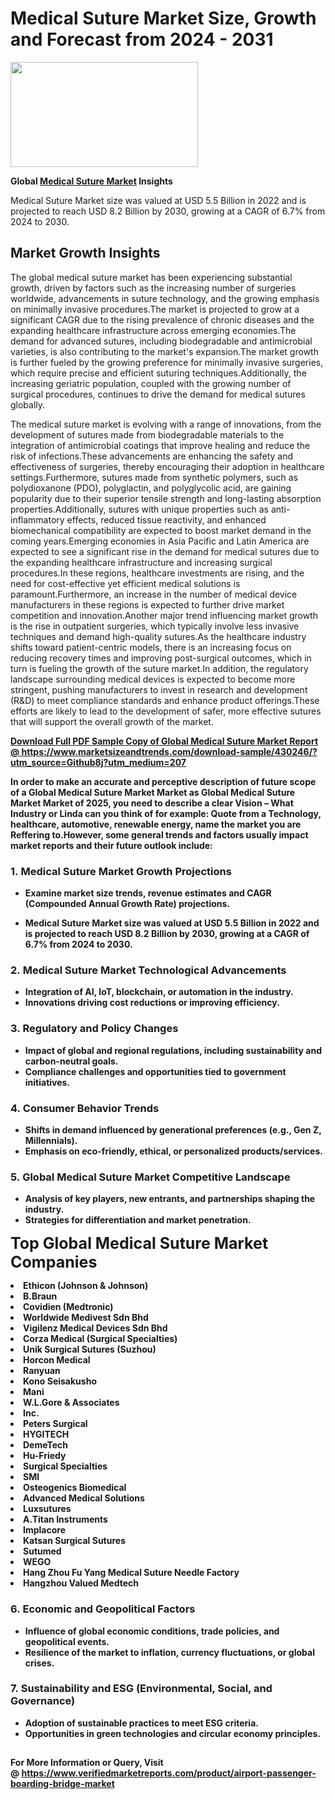 <H1>Medical Suture Market Size, Growth and Forecast from 2024 - 2031</H1><img class="aligncenter size-medium wp-image-584254" src="https://thirdeyenews.in/wp-content/uploads/2024/09/Global-Market-Research-300x168.jpeg" alt="" width="300" height="168" /><p><strong>Global&nbsp;<a href="https://www.marketsizeandtrends.com/download-sample/430246/?utm_source=Github8j?utm_medium=207">Medical Suture Market</a> Insights</strong></p><p>Medical Suture Market size was valued at USD 5.5 Billion in 2022 and is projected to reach USD 8.2 Billion by 2030, growing at a CAGR of 6.7% from 2024 to 2030.</p><p><h2>Market Growth Insights</h2> <p>The global medical suture market has been experiencing substantial growth, driven by factors such as the increasing number of surgeries worldwide, advancements in suture technology, and the growing emphasis on minimally invasive procedures.The market is projected to grow at a significant CAGR due to the rising prevalence of chronic diseases and the expanding healthcare infrastructure across emerging economies.The demand for advanced sutures, including biodegradable and antimicrobial varieties, is also contributing to the market's expansion.The market growth is further fueled by the growing preference for minimally invasive surgeries, which require precise and efficient suturing techniques.Additionally, the increasing geriatric population, coupled with the growing number of surgical procedures, continues to drive the demand for medical sutures globally.</p> <p><strong><a href="#"></a></strong></p> <p>The medical suture market is evolving with a range of innovations, from the development of sutures made from biodegradable materials to the integration of antimicrobial coatings that improve healing and reduce the risk of infections.These advancements are enhancing the safety and effectiveness of surgeries, thereby encouraging their adoption in healthcare settings.Furthermore, sutures made from synthetic polymers, such as polydioxanone (PDO), polyglactin, and polyglycolic acid, are gaining popularity due to their superior tensile strength and long-lasting absorption properties.Additionally, sutures with unique properties such as anti-inflammatory effects, reduced tissue reactivity, and enhanced biomechanical compatibility are expected to boost market demand in the coming years.Emerging economies in Asia Pacific and Latin America are expected to see a significant rise in the demand for medical sutures due to the expanding healthcare infrastructure and increasing surgical procedures.In these regions, healthcare investments are rising, and the need for cost-effective yet efficient medical solutions is paramount.Furthermore, an increase in the number of medical device manufacturers in these regions is expected to further drive market competition and innovation.Another major trend influencing market growth is the rise in outpatient surgeries, which typically involve less invasive techniques and demand high-quality sutures.As the healthcare industry shifts toward patient-centric models, there is an increasing focus on reducing recovery times and improving post-surgical outcomes, which in turn is fueling the growth of the suture market.In addition, the regulatory landscape surrounding medical devices is expected to become more stringent, pushing manufacturers to invest in research and development (R&D) to meet compliance standards and enhance product offerings.These efforts are likely to lead to the development of safer, more effective sutures that will support the overall growth of the market.<p><strong><a href="#"></p><p><span class=""><strong>Download Full PDF Sample Copy of Global Medical Suture Market Report</strong> @ <a href="https://www.marketsizeandtrends.com/download-sample/430246/?utm_source=Github8j?utm_medium=207" target="_blank">https://www.marketsizeandtrends.com/download-sample/430246/?utm_source=Github8j?utm_medium=207</a></span></p><p>In order to make an accurate and perceptive description of future scope of a Global&nbsp;Medical Suture Market Market as Global&nbsp;Medical Suture Market Market of 2025, you need to describe a clear Vision &ndash; What Industry or Linda can you think of for example: Quote from a Technology, healthcare, automotive, renewable energy, name the market you are Reffering to.However, some general trends and factors usually impact market reports and their future outlook include:</p><h3>1.&nbsp;<strong>Medical Suture Market Growth Projections</strong></h3><ul><li>Examine market size trends, revenue estimates and CAGR (Compounded Annual Growth Rate) projections.</li><li><p>Medical Suture Market size was valued at USD 5.5 Billion in 2022 and is projected to reach USD 8.2 Billion by 2030, growing at a CAGR of 6.7% from 2024 to 2030.</p></li></ul><h3>2.&nbsp;<strong>Medical Suture Market Technological Advancements</strong></h3><ul><li>Integration of AI, IoT, blockchain, or automation in the industry.</li><li>Innovations driving cost reductions or improving efficiency.</li></ul><h3>3.&nbsp;<strong>Regulatory and Policy Changes</strong></h3><ul><li>Impact of global and regional regulations, including sustainability and carbon-neutral goals.</li><li>Compliance challenges and opportunities tied to government initiatives.</li></ul><h3>4.&nbsp;<strong>Consumer Behavior Trends</strong></h3><ul><li>Shifts in demand influenced by generational preferences (e.g., Gen Z, Millennials).</li><li>Emphasis on eco-friendly, ethical, or personalized products/services.</li></ul><h3>5.&nbsp;<strong>Global Medical Suture Market Competitive Landscape</strong></h3><ul><li>Analysis of key players, new entrants, and partnerships shaping the industry.</li><li>Strategies for differentiation and market penetration.</li></ul><p data-pm-slice="1 1 []"><span style="color: inherit; font-family: inherit; font-size: 25px;">Top Global Medical Suture Market Companies</span></p><div class="" data-test-id=""><p><li>Ethicon (Johnson & Johnson)</li><li> B.Braun</li><li> Covidien (Medtronic)</li><li> Worldwide Medivest Sdn Bhd</li><li> Vigilenz Medical Devices Sdn Bhd</li><li> Corza Medical (Surgical Specialties)</li><li> Unik Surgical Sutures (Suzhou)</li><li> Horcon Medical</li><li> Ranyuan</li><li> Kono Seisakusho</li><li> Mani</li><li> W.L.Gore & Associates</li><li> Inc.</li><li> Peters Surgical</li><li> HYGITECH</li><li> DemeTech</li><li> Hu-Friedy</li><li> Surgical Specialties</li><li> SMI</li><li> Osteogenics Biomedical</li><li> Advanced Medical Solutions</li><li> Luxsutures</li><li> A.Titan Instruments</li><li> Implacore</li><li> Katsan Surgical Sutures</li><li> Sutumed</li><li> WEGO</li><li> Hang Zhou Fu Yang Medical Suture Needle Factory</li><li> Hangzhou Valued Medtech</li></p></div><h3>6.&nbsp;<strong>Economic and Geopolitical Factors</strong></h3><ul><li>Influence of global economic conditions, trade policies, and geopolitical events.</li><li>Resilience of the market to inflation, currency fluctuations, or global crises.</li></ul><h3>7.&nbsp;<strong>Sustainability and ESG (Environmental, Social, and Governance)</strong></h3><ul><li>Adoption of sustainable practices to meet ESG criteria.</li><li>Opportunities in green technologies and circular economy principles.</li></ul><h2><strong style="font-size: 14px;">For More Information or Query, Visit @&nbsp;</strong><a style="background-color: #ffffff; font-size: 14px;" href="https://www.marketsizeandtrends.com/report/medical-suture-market/" target="_blank">https://www.verifiedmarketreports.com/product/airport-passenger-boarding-bridge-market</a></h2>